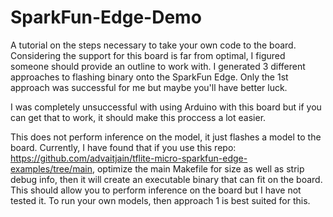 # SparkFun-Edge-Demo
A tutorial on the steps necessary to take your own code to the board. Considering the support for this board is far from optimal, I figured someone should provide an outline to work with.
I generated 3 different approaches to flashing binary onto the SparkFun Edge. Only the 1st approach was successful for me but maybe you'll have better luck. 

I was completely unsuccessful with using Arduino with this board but if you can get that to work, it should make this proccess a lot easier. 


This does not perform inference on the model, it just flashes a model to the board. Currently, I have found that if you use this repo: https://github.com/advaitjain/tflite-micro-sparkfun-edge-examples/tree/main, optimize the main Makefile for size as well as strip debug info, then it will create an executable binary that can fit on the board. This should allow you to perform inference on the board but I have not tested it. To run your own models, then approach 1 is best suited for this.








